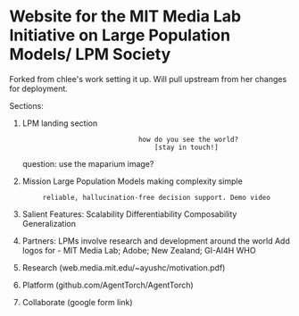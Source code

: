# Website for the MIT Media Lab Initiative on Large Population Models/ LPM Society
Forked from chlee's work setting it up. Will pull upstream from her changes for deployment.

Sections:
1. LPM landing section
    
                                    how do you see the world?
                                        [stay in touch!]
    
    question: use the maparium image?
                    
2. Mission
                        Large Population Models
                        making complexity simple

            reliable, hallucination-free decision support. Demo video

3. Salient Features:
    Scalability
    Differentiability
    Composability
    Generalization

4. Partners:
LPMs involve research and development around the world
            Add logos for - MIT Media Lab; Adobe; New Zealand; GI-AI4H WHO

5. Research (web.media.mit.edu/~ayushc/motivation.pdf)

6. Platform (github.com/AgentTorch/AgentTorch)

7. Collaborate (google form link)